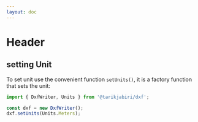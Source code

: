 ```yaml
---
layout: doc
---
```


# Header

## setting Unit

To set unit use the convenient function `setUnits()`, it is a factory function that sets the unit:

```js
import { DxfWriter, Units } from '@tarikjabiri/dxf';

const dxf = new DxfWriter();
dxf.setUnits(Units.Meters);

```